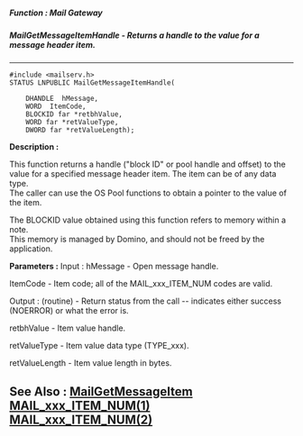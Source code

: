 ##### Function : Mail Gateway
##### MailGetMessageItemHandle - Returns a handle to the value for a message header item.
---
```
#include <mailserv.h>
STATUS LNPUBLIC MailGetMessageItemHandle(

	DHANDLE  hMessage,
	WORD  ItemCode,
	BLOCKID far *retbhValue,
	WORD far *retValueType,
	DWORD far *retValueLength);
```
**Description :**

This function returns a handle ("block ID" or pool handle and offset) to the 
value for a specified message header item.  The item can be of any data type.  
The caller can use the OS Pool functions to obtain a pointer to the value of 
the item.

The BLOCKID value obtained using this function refers to memory within a note.  
This memory is managed by Domino, and should not be freed by the application.

**Parameters :**
Input :
hMessage  -  Open message handle.

ItemCode  -  Item code; all of the MAIL_xxx_ITEM_NUM codes are valid.

Output :
(routine)  -  Return status from the call -- indicates either success (NOERROR) or what the error is.


retbhValue  -  Item value handle.

retValueType  -  Item value data type (TYPE_xxx).

retValueLength  -  Item value length in bytes.


**See Also :**
[MailGetMessageItem](/reference/Func/MailGetMessageItem)
[MAIL_xxx_ITEM_NUM(1)](/reference/Symb/MAIL_xxx_ITEM_NUM(1))
[MAIL_xxx_ITEM_NUM(2)](/reference/Symb/MAIL_xxx_ITEM_NUM(2))
---
